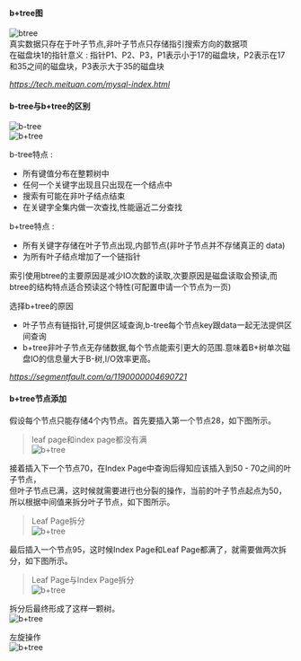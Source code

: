 #### b+tree图
![btree](https://github.com/tinysKai/Note/blob/master/image/article/2018/0709/btree.jpg)  
真实数据只存在于叶子节点,非叶子节点只存储指引搜索方向的数据项  
在磁盘块1的指针意义 : 指针P1、P2、P3，P1表示小于17的磁盘块，P2表示在17和35之间的磁盘块，P3表示大于35的磁盘块  

*https://tech.meituan.com/mysql-index.html*

#### b-tree与b+tree的区别
![b-tree](https://github.com/tinysKai/Note/blob/master/image/article/2018/0709/b-tree.jpg)  
![b+tree](https://github.com/tinysKai/Note/blob/master/image/article/2018/0709/b+tree.jpg)  

b-tree特点 :
+ 所有键值分布在整颗树中
+ 任何一个关键字出现且只出现在一个结点中
+ 搜索有可能在非叶子结点结束
+ 在关键字全集内做一次查找,性能逼近二分查找

b+tree特点 : 
+ 所有关键字存储在叶子节点出现,内部节点(非叶子节点并不存储真正的 data)
+ 为所有叶子结点增加了一个链指针

索引使用btree的主要原因是减少IO次数的读取,次要原因是磁盘读取会预读,而btree的结构特点适合预读这个特性(可配置申请一个节点为一页)  

选择b+tree的原因
+ 叶子节点有链指针,可提供区域查询,b-tree每个节点key跟data一起无法提供区间查询
+ b+tree非叶子节点无存储数据,每个节点能索引更大的范围.意味着B+树单次磁盘IO的信息量大于B-树,I/O效率更高。

*https://segmentfault.com/a/1190000004690721*


#### b+tree节点添加
假设每个节点只能存储4个内节点。首先要插入第一个节点28，如下图所示。  
>leaf page和index page都没有满   
![b+tree](https://github.com/tinysKai/Note/blob/master/image/article/2018/0709/btree1.PNG)  
 

接着插入下一个节点70，在Index Page中查询后得知应该插入到50 - 70之间的叶子节点，  
但叶子节点已满，这时候就需要进行也分裂的操作，当前的叶子节点起点为50，所以根据中间值来拆分叶子节点，如下图所示。  
>Leaf Page拆分  
![b+tree](https://github.com/tinysKai/Note/blob/master/image/article/2018/0709/btree2.PNG)  




最后插入一个节点95，这时候Index Page和Leaf Page都满了，就需要做两次拆分，如下图所示。  
>Leaf Page与Index Page拆分    
![b+tree](https://github.com/tinysKai/Note/blob/master/image/article/2018/0709/btree3.PNG)  


拆分后最终形成了这样一颗树。  
![b+tree](https://github.com/tinysKai/Note/blob/master/image/article/2018/0709/btree4.PNG)


左旋操作  
![b+tree](https://github.com/tinysKai/Note/blob/master/image/article/2018/0709/btree-left.PNG)